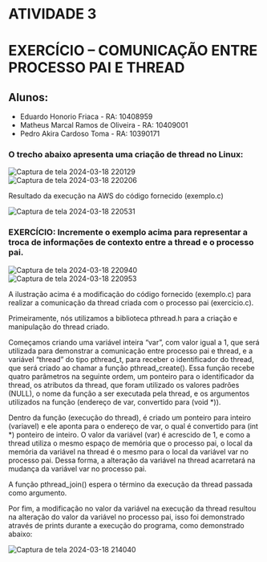 # ATIVIDADE 3
# EXERCÍCIO  – COMUNICAÇÃO ENTRE PROCESSO PAI E THREAD

## Alunos:
* Eduardo Honorio Friaca - RA: 10408959
* Matheus Marcal Ramos de Oliveira - RA: 10409001
* Pedro Akira Cardoso Toma - RA: 10390171

### O trecho abaixo apresenta uma criação de thread no Linux:

![Captura de tela 2024-03-18 220129](https://github.com/PedroToma-git/Sistemas_Operacionais_AWS/assets/113950175/159394aa-8dc6-40f7-be0c-223ad837117e)
![Captura de tela 2024-03-18 220206](https://github.com/PedroToma-git/Sistemas_Operacionais_AWS/assets/113950175/b63a7a78-1373-4cf6-93b7-690377b7eb5a)

Resultado da execução na AWS do código fornecido (exemplo.c)

![Captura de tela 2024-03-18 220531](https://github.com/PedroToma-git/Sistemas_Operacionais_AWS/assets/113950175/9f4e0735-453c-47e3-a8c4-7797b2aaa76c)

### EXERCÍCIO: Incremente o exemplo acima para representar a troca de informações de contexto entre a thread e o processo pai.

![Captura de tela 2024-03-18 220940](https://github.com/PedroToma-git/Sistemas_Operacionais_AWS/assets/113950175/aad9bb2c-5169-41da-9931-cf91a880be07)
![Captura de tela 2024-03-18 220953](https://github.com/PedroToma-git/Sistemas_Operacionais_AWS/assets/113950175/50b4cb74-d079-48c6-a2ae-0c09bf7f78ea)

A ilustração acima é a modificação do código fornecido (exemplo.c) para realizar a comunicação da thread criada com o processo pai (exercicio.c).

Primeiramente, nós utilizamos a biblioteca pthread.h para a criação e manipulação do thread criado. 

Começamos criando uma variável inteira “var”, com valor igual a 1, que será utilizada para demonstrar a comunicação entre processo pai e thread, e a variável “thread” do tipo pthread_t, para receber o identificador do thread, que será criado ao chamar a função pthread_create(). Essa função recebe quatro parâmetros na seguinte ordem, um ponteiro para o identificador da thread, os atributos da thread, que foram utilizado os valores padrões (NULL), o nome da função a ser executada pela thread, e os argumentos utilizados na função (endereço de var, convertido para (void *)).

Dentro da função (execução do thread), é criado um ponteiro para inteiro (variavel) e ele aponta para o endereço de var, o qual é convertido para (int *) ponteiro de inteiro. O valor da variável (var) é acrescido de 1, e como a thread utiliza o mesmo espaço de memória que o processo pai, o local da memória da variável na thread é o mesmo para o local da variável var no processo pai. Dessa forma, a alteração da variável na thread acarretará na mudança da variável var no processo pai.

A função pthread_join() espera o término da execução da thread passada como argumento.

Por fim, a modificação no valor da variável na execução da thread resultou na alteração do valor da variável no processo pai, isso foi demonstrado através de prints durante a execução do programa, como demonstrado abaixo: 

![Captura de tela 2024-03-18 214040](https://github.com/PedroToma-git/Sistemas_Operacionais_AWS/assets/113950175/c83a3f8c-8b9c-4c94-b5b5-5778d696e041)
